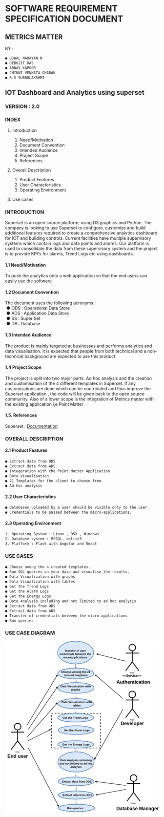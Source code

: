 # SOFTWARE REQUIREMENT SPECIFICATION DOCUMENT

## METRICS MATTER

 BY :

    ● UJWAL NARAYAN N
    ● DEBOJIT DAS
    ● ARNAV KAPOOR
    ● CHINNI VENKATA CHARAN
    ● R.S SUBBULAKSHMI

## IOT Dashboard and Analytics using superset

### VERSION : 2.0

### INDEX

1. Introduction

    1. Need/Motivation
    2. Document Convention
    3. Intended Audience
    4. Project Scope
    5. References

2. Overall Description

    1. Product Features
    2. User Characteristics
    3. Operating Environment

3. Use cases

### INTRODUCTION

Superset is an open source platform; using D3 graphics and Python. The company is looking to use
Superset to configure, customize and build additional features required to create a comprehensive
analytics dashboard for IOT and building controls.
Current facilities have multiple supervisory systems which contain logs and data points and alarms. Our
platform is used to consolidate the data from these supervisory system and the project is to provide KPI's
for alarms, Trend Logs etc using dashboards.

#### 1.1 Need/Motivation

To push the analytics onto a web application so that the end users can easily use the software

#### 1.2 Document Convention

The document uses the following acronyms :\
&nbsp;● ODS : Operational Data Store\
&nbsp;● ADS : Application Data Store\
&nbsp;● SS : Super Set\
&nbsp;● DB : Database

#### 1.3 Intended Audience

The product is mainly targeted at businesses and performs analytics and data visualisation. It is
expected that people from both technical and a non-technical background are expected to
use this product

#### 1.4 Project Scope

The project is split into two major parts. Ad hoc analysis and the creation and customisation of
the 4 different templates in Superset. If any customizations are done which can be contributed and thus
improve the Superset application , the code will be given back to the open source community. Also of a
lower scope is the integration of Metrics matter with the existing application i,e Point Matter

#### 1.5. References

Superset : [Documentation](https://superset.incubator.apache.org/)

### OVERALL DESCRIPTION

#### 2.1 Product Features

    ● Extract data from ODS
    ● Extract data from ADS
    ● Integeration with the Point Matter Application
    ● Data Visualisation
    ● 21 Templates for the client to choose from
    ● Ad hoc analysis

#### 2.2 User Characteristics

    ● Databases uploaded by a user should be visible only to the user.
    ● Credentials to be passed between the micro-applications.

#### 2.3 Operating Environment

    1. Operating System : Linux , OSX , Windows
    2. Database system : MSSQL, sqlite3
    3. Platform : Flask with Angular and React

### USE CASES 

    ● Choose among the 4 created templates.
    ● Run SQL queries on your data and visualise the results.
    ● Data Visualization with graphs                
    ● Data Visualization with tables
    ● Get the Trend Logs
    ● Get the Alarm Logs
    ● Get the Energy Logs
    ● Data Analysis including and not limited to ad hoc analysis
    ● Extract data from ODS
    ● Extract data from ADS
    ● Transfer of credentials between the micro-applications
    ● Run queries
 

### USE CASE DIAGRAM
![Use case diagram ](UseCaseDiagram.png)